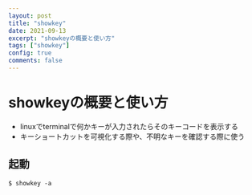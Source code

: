```yaml
---
layout: post
title: "showkey"
date: 2021-09-13
excerpt: "showkeyの概要と使い方"
tags: ["showkey"]
config: true
comments: false
---
```


# showkeyの概要と使い方
 - linuxでterminalで何かキーが入力されたらそのキーコードを表示する
 - キーショートカットを可視化する際や、不明なキーを確認する際に使う

## 起動

```console
$ showkey -a
```
